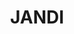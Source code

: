 ---
facebook: https://facebook.com/JANDI.worldwide
linkedin: https://linkedin.com/company/toss-lab-inc-
logohandle: jandi
sort: jandi
title: JANDI
twitter: https://x.com/JANDI_KR
website: https://www.jandi.com/landing/en
youtube: https://youtube.com/channel/UCtEhu2u_lDa58OAJg121flQ
---